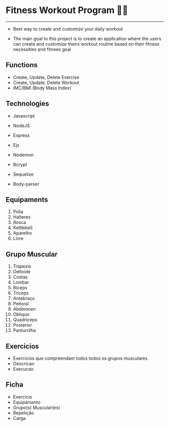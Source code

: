 # Fitness Workout Program :muscle::sunglasses:

***

* Best way to create and customize your daily workout 

* The main goal to this project is to create an application where the users can create and customize theirs workout routine based on their fitness necessities and fitnees goal 

## Functions

* Create, Update, Delete Exercise
* Create, Update, Delete Workout
* IMC/BMI (Body Mass Index)

## Technologies

* Javascript

* NodeJS

* Express

* Ejs

* Nodemon

* Bcrypt

* Sequelize

* Body-parser

## Equipaments

1. Polia
2. Halteres
3. Rosca
4. Kettlebell
5. Aparelho
6. Livre

## Grupo Muscular

1. Trapezio
2. Deltoide
3. Costas
4. Lombar
5. Biceps
6. Triceps
7. Antebraço
8. Peitoral
9. Abdmonen
10. Obliquo
11. Quadriceps
12. Posterior
13. Panturrilha 

## Exercicios

* Exercicios que compreendam todos todos os grupos musculares
* Descricao 
* Execucao

## Ficha

* Exercicio
* Equipamento 
* Grupo(s) Muscular(es)
* Repetição
* Carga
